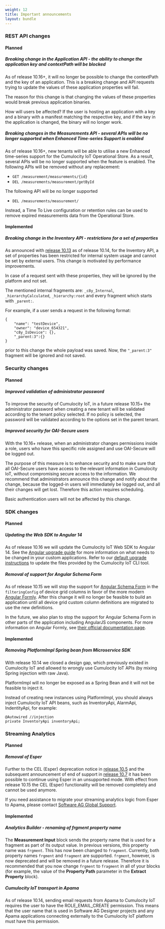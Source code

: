 ```yaml
---
weight: 12
title: Important announcements
layout: bundle
---
```


### REST API changes

#### Planned

##### Breaking change in the Application API - the ability to change the application key and contextPath will be blocked

As of release 10.16+, it will no longer be possible to change the contextPath and the key of an application. This is a breaking change and API requests trying to update the values of these application properties will fail.

The reason for this change is that changing the values of these properties would break previous application binaries.

How will users be affected? If the user is hosting an application with a key and a binary with a manifest matching the respective key, and if the key in the application is changed, the binary will no longer work.

##### Breaking changes in the Measurements API - several APIs will be no longer supported when *Enhanced Time-series Support* is enabled
As of release 10.16+, new tenants will be able to utilise a new Enhanced time-series support for the Cumulocity IoT Operational Store. As a result, several APIs will be no longer supported when the feature is enabled. 
The following APIs will be removed without any replacement:
* `GET /measurement/measurements/{id}`
* `DEL /measurements/measurement/getById`

The following API will be no longer supported
* `DEL /measurements/measurement/`

Instead, a Time To Live configuration or retention rules can be used to remove expired measurements data from the Operational Store.

#### Implemented

##### Breaking change in the Inventory API - restrictions for a set of properties

As announced with [release 10.13](/release-10-13-0/announcements-10-13-0) as of release 10.14, for the Inventory API, a set of properties has been restricted for internal system usage and cannot be set by external users. This change is motivated by performance improvements.

In case of a request sent with these properties, they will be ignored by the platform and not set.

The mentioned internal fragments are: `_c8y_Internal`, `_hierarchyCalculated`, `_hierarchy:root` and every fragment which starts with `_parent:`.

For example, if a user sends a request in the following format:

```
{
	"name": "testDevice",
    "owner": "device_654321",
    "c8y_IsDevice": {},
    "_parent:3":{}
}
```

prior to this change the whole payload was saved. Now, the `"_parent:3"` fragment will be ignored and not saved.


### Security changes

#### Planned

##### Improved validation of administrator password

To improve the security of Cumulocity IoT, in a future release 10.15+ the administrator password when creating a new tenant will be validated according to the tenant policy selected. If no policy is selected, the password will be validated according to the options set in the parent tenant.

##### Improved security for OAI-Secure users

With the 10.16+ release, when an administrator changes permissions inside a role, users who have this specific role assigned and use OAI-Secure will be logged out.

The purpose of this measure is to enhance security and to make sure that all OAI-Secure users have access to the relevant information in Cumulocity IoT, without compromising secure access to the information. We recommend that administrators announce this change and notify about the change, because the logged-in users will immediately be logged out, and all their changes will get lost. Therefore this action requires scheduling.

Basic authentication users will not be affected by this change.


### SDK changes

#### Planned

##### Updating the Web SDK to Angular 14

As of release 10.16 we will update the Cumulocity IoT Web SDK to Angular 14. See the [Angular upgrade guide](https://v14.angular.io/guide/update-to-latest-version) for more information on what needs to be changed in your custom applications. Refer to our [default upgrade instructions](https://cumulocity.com/guides/web/upgrade/#update-to-an-newer-version) to update the files provided by the Cumulocity IoT CLI tool.

##### Removal of support for Angular Schema Form

As of release 10.15 we will stop the support for [Angular Schema Form](http:/schemaform.io/) in the `filteringConfig` of device grid columns in favor of the more modern [Angular Formly](https://formly.dev/). After this change it will no longer be feasible to build an application until all device grid custom column definitions are migrated to use the new definitions.

In the future, we also plan to stop the support for Angular Schema Form in other parts of the application including AngularJS components. For more information on Angular Formly, see [their official documentation page](https://formly.dev/examples/introduction).


#### Implemented

##### Removing PlatformImpl Spring bean from Microservice SDK

With release 10.14 we closed a design gap, which previously existed in Cumulocity IoT and allowed to wrongly use Cumulocity IoT APIs (by mixing Spring injection with raw Java).

PlatformImpl will no longer be exposed as a Spring Bean and it will not be feasible to inject it.

Instead of creating new instances using PlatformImpl, you should always inject Cumulocity IoT API beans, such as InventoryApi, AlarmApi, IndentityApi, for example:

```
@Autowired //injection
private InventoryApi inventoryApi;
```

### Streaming Analytics

#### Planned

##### Removal of Esper

Further to the CEL (Esper) deprecation notice in [release 10.5](/release-10-5-0/migration-10-5-0/) and the subsequent announcement of end of support in [release 10.7](/release-10-7-0/announcements-10-7-0/) it has been possible to continue using Esper in an unsupported mode. With effect from release 10.15 the CEL (Esper) functionality will be removed completely and cannot be used anymore.

If you need assistance to migrate your streaming analytics logic from Esper to Apama, please contact [Software AG Global Support](/about/contacting-support/).

#### Implemented

##### Analytics Builder - renaming of frgment property name

The **Measurement Input** block sends the property name that is used for a fragment as part of its output value.
In previous versions, this property name was `frgment`. This has now been changed to `fragment`.
Currently, both property names `frgment` and `fragment` are supported.
`frgment`, however, is now deprecated and will be removed in a future release.
Therefore it is recommended that you now change `frgment` to `fragment` in all of your blocks
(for example, the value of the **Property Path** parameter in the **Extract Property** block).

##### Cumulocity IoT transport in Apama

As of release 10.14, sending email requests from Apama to Cumulocity IoT requires the user to have the ROLE_EMAIL_CREATE permission.
This means that the user name that is used in Software AG Designer projects and any Apama applications connecting externally to the Cumulocity IoT platform must have this permission.

